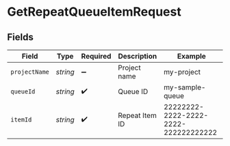 # GetRepeatQueueItemRequest


## Fields

| Field                                | Type                                 | Required                             | Description                          | Example                              |
| ------------------------------------ | ------------------------------------ | ------------------------------------ | ------------------------------------ | ------------------------------------ |
| `projectName`                        | *string*                             | :heavy_minus_sign:                   | Project name                         | my-project                           |
| `queueId`                            | *string*                             | :heavy_check_mark:                   | Queue ID                             | my-sample-queue                      |
| `itemId`                             | *string*                             | :heavy_check_mark:                   | Repeat Item ID                       | 22222222-2222-2222-2222-222222222222 |